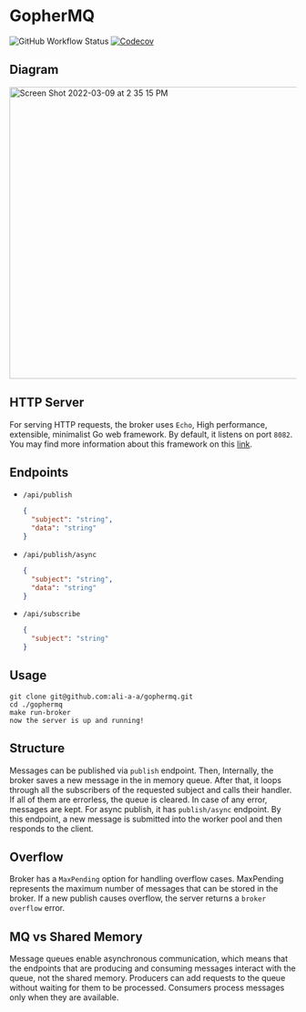 # GopherMQ

![GitHub Workflow Status](https://img.shields.io/github/workflow/status/ali-a-a/gophermq/ci?label=ci&logo=github&style=flat-square)
[![Codecov](https://img.shields.io/codecov/c/gh/ali-a-a/gophermq?logo=codecov&style=flat-square)](https://codecov.io/gh/ali-a-a/gophermq)

## Diagram


<img width="512" alt="Screen Shot 2022-03-09 at 2 35 15 PM" src="https://user-images.githubusercontent.com/68470999/157550261-a37ed2f8-b788-4651-99a3-07dbe89a1917.png">

## HTTP Server
For serving HTTP requests, the broker uses `Echo`, High performance, extensible, minimalist Go web framework.
By default, it listens on port `8082`.
You may find more information about this framework on this [link](https://github.com/labstack/echo).
## Endpoints

- `/api/publish`
  ```json
  {
    "subject": "string",
    "data": "string"
  }
  ```
- `/api/publish/async`
  ```json
  {
    "subject": "string",
    "data": "string"
  }
  ```
- `/api/subscribe`
  ```json
  {
    "subject": "string"
  }
  ```

## Usage
```
git clone git@github.com:ali-a-a/gophermq.git
cd ./gophermq
make run-broker
now the server is up and running! 
```

## Structure
Messages can be published via `publish` endpoint. Then, Internally, the broker saves a new message in the in memory queue. After that, it loops through all the subscribers of the requested subject and calls their handler. If all of them are errorless, the queue is cleared. In case of any error, messages are kept. For async publish, it has `publish/async` endpoint. By this endpoint, a new message is submitted into the worker pool and then responds to the client.
  
## Overflow
Broker has a `MaxPending` option for handling overflow cases. MaxPending represents the maximum number of messages that can be stored in the broker. If a new publish causes overflow, the server returns a `broker overflow` error.

## MQ vs Shared Memory
Message queues enable asynchronous communication, which means that the endpoints that are producing and consuming messages interact with the queue, not the shared memory. Producers can add requests to the queue without waiting for them to be processed. Consumers process messages only when they are available.
